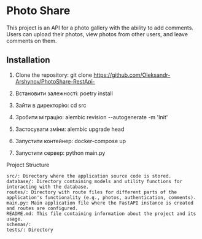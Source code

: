 # Photo Share

This project is an API for a photo gallery with the ability to add comments. Users can upload their photos, view photos from other users, and leave comments on them.

## Installation

1. Clone the repository:
    git clone https://github.com/Oleksandr-Arshynov/PhotoShare-RestApi-

2. Встановити залежності:
    poetry install

3. Зайти в директорію:
    cd src

4. Зробити міграцію:
    alembic revision --autogenerate -m 'Init'

5. Застосувати зміни:
    alembic upgrade head

6. Запустити контейнер:
    docker-compose up

7. Запустити сервер:
    python main.py


Project Structure

    src/: Directory where the application source code is stored.
    database/: Directory containing models and utility functions for interacting with the database.
    routes/: Directory with route files for different parts of the application's functionality (e.g., photos, authentication, comments).
    main.py: Main application file where the FastAPI instance is created and routes are configured.
    README.md: This file containing information about the project and its usage.
    schemas/:
    tests/: Directory